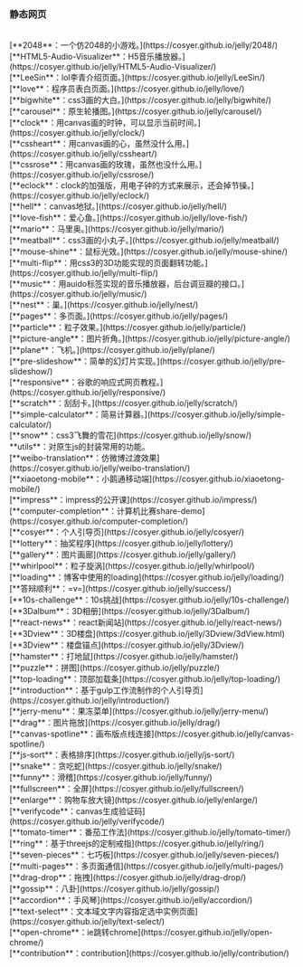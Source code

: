 ### 静态网页
<br>
[**2048**：一个仿2048的小游戏。](https://cosyer.github.io/jelly/2048/)<br>
[**HTML5-Audio-Visualizer**：H5音乐播放器。](https://cosyer.github.io/jelly/HTML5-Audio-Visualizer/)<br>
[**LeeSin**：lol李青介绍页面。](https://cosyer.github.io/jelly/LeeSin/)<br>
[**love**：程序员表白页面。](https://cosyer.github.io/jelly/love/)<br>
[**bigwhite**：css3画的大白。](https://cosyer.github.io/jelly/bigwhite/)<br>
[**carousel**：原生轮播图。](https://cosyer.github.io/jelly/carousel/)<br>
[**clock**：用canvas画的时钟，可以显示当前时间。](https://cosyer.github.io/jelly/clock/)<br>
[**cssheart**：用canvas画的心，虽然没什么用。](https://cosyer.github.io/jelly/cssheart/)<br>
[**cssrose**：用canvas画的玫瑰，虽然也没什么用。](https://cosyer.github.io/jelly/cssrose/)<br>
[**eclock**：clock的加强版，用电子钟的方式来展示，还会掉节操。](https://cosyer.github.io/jelly/eclock/)<br>
[**hell**：canvas地狱。](https://cosyer.github.io/jelly/hell/)<br>
[**love-fish**：爱心鱼。](https://cosyer.github.io/jelly/love-fish/)<br>
[**mario**：马里奥。](https://cosyer.github.io/jelly/mario/)<br>
[**meatball**：css3画的小丸子。](https://cosyer.github.io/jelly/meatball/)<br>
[**mouse-shine**：鼠标光效。](https://cosyer.github.io/jelly/mouse-shine/)<br>
[**multi-flip**：用css3的3D功能实现的页面翻转功能。](https://cosyer.github.io/jelly/multi-flip/)<br>
[**music**：用auido标签实现的音乐播放器，后台调豆瓣的接口。](https://cosyer.github.io/jelly/music/)<br>
[**nest**：巢。](https://cosyer.github.io/jelly/nest/)<br>
[**pages**：多页面。](https://cosyer.github.io/jelly/pages/)<br>
[**particle**：粒子效果。](https://cosyer.github.io/jelly/particle/)<br>
[**picture-angle**：图片折角。](https://cosyer.github.io/jelly/picture-angle/)<br>
[**plane**：飞机。](https://cosyer.github.io/jelly/plane/)<br>
[**pre-slideshow**：简单的幻灯片实现。](https://cosyer.github.io/jelly/pre-slideshow/)<br>
[**responsive**：谷歌的响应式网页教程。](https://cosyer.github.io/jelly/responsive/)<br>
[**scratch**：刮刮卡。](https://cosyer.github.io/jelly/scratch/)<br>
[**simple-calculator**：简易计算器。](https://cosyer.github.io/jelly/simple-calculator/)<br>
[**snow**：css3飞舞的雪花](https://cosyer.github.io/jelly/snow/)<br>
**utils**：对原生js的封装常用的功能。<br>
[**weibo-translation**：仿微博过渡效果](https://cosyer.github.io/jelly/weibo-translation/)<br>
[**xiaoetong-mobile**：小鹅通移动端](https://cosyer.github.io/xiaoetong-mobile/)<br>
[**impress**：impress的公开课](https://cosyer.github.io/impress/)<br>
[**computer-completion**：计算机比赛share-demo](https://cosyer.github.io/computer-completion/)<br>
[**cosyer**：个人引导页](https://cosyer.github.io/jelly/cosyer/)<br>
[**lottery**：抽奖程序](https://cosyer.github.io/jelly/lottery/)<br>
[**gallery**：图片画廊](https://cosyer.github.io/jelly/gallery/)<br>
[**whirlpool**：粒子旋涡](https://cosyer.github.io/jelly/whirlpool/)<br>
[**loading**：博客中使用的loading](https://cosyer.github.io/jelly/loading/)<br>
[**答辩顺利**：=v=](https://cosyer.github.io/jelly/success/)<br>
[**10s-challenge**：10s挑战](https://cosyer.github.io/jelly/10s-challenge/)<br>
[**3Dalbum**：3D相册](https://cosyer.github.io/jelly/3Dalbum/)<br>
[**react-news**：react新闻站](https://cosyer.github.io/jelly/react-news/)<br>
[**3Dview**：3D楼盘](https://cosyer.github.io/jelly/3Dview/3dView.html)<br>
[**3Dview**：楼盘锚点](https://cosyer.github.io/jelly/3Dview/)<br>
[**hamster**：打地鼠](https://cosyer.github.io/jelly/hamster/)<br>
[**puzzle**：拼图](https://cosyer.github.io/jelly/puzzle/)<br>
[**top-loading**：顶部加载条](https://cosyer.github.io/jelly/top-loading/)<br>
[**introduction**：基于gulp工作流制作的个人引导页](https://cosyer.github.io/jelly/introduction/)<br>
[**jerry-menu**：果冻菜单](https://cosyer.github.io/jelly/jerry-menu/)<br>
[**drag**：图片拖放](https://cosyer.github.io/jelly/drag/)<br>
[**canvas-spotline**：画布版点线连接](https://cosyer.github.io/jelly/canvas-spotline/)<br>
[**js-sort**：表格排序](https://cosyer.github.io/jelly/js-sort/)<br>
[**snake**：贪吃蛇](https://cosyer.github.io/jelly/snake/)<br>
[**funny**：滑稽](https://cosyer.github.io/jelly/funny/)<br>
[**fullscreen**：全屏](https://cosyer.github.io/jelly/fullscreen/)<br>
[**enlarge**：购物车放大镜](https://cosyer.github.io/jelly/enlarge/)<br>
[**verifycode**：canvas生成验证码](https://cosyer.github.io/jelly/verifycode/)<br>
[**tomato-timer**：番茄工作法](https://cosyer.github.io/jelly/tomato-timer/)<br>
[**ring**：基于threejs的定制戒指](https://cosyer.github.io/jelly/ring/)<br>
[**seven-pieces**：七巧板](https://cosyer.github.io/jelly/seven-pieces/)<br>
[**multi-pages**：多页面通信](https://cosyer.github.io/jelly/multi-pages/)<br>
[**drag-drop**：拖拽](https://cosyer.github.io/jelly/drag-drop/)<br>
[**gossip**：八卦](https://cosyer.github.io/jelly/gossip/)<br>
[**accordion**：手风琴](https://cosyer.github.io/jelly/accordion/)<br>
[**text-select**：文本域文字内容指定选中实例页面](https://cosyer.github.io/jelly/text-select/)<br>
[**open-chrome**：ie跳转chrome](https://cosyer.github.io/jelly/open-chrome/)<br>
[**contribution**：contribution](https://cosyer.github.io/jelly/contribution/)<br>